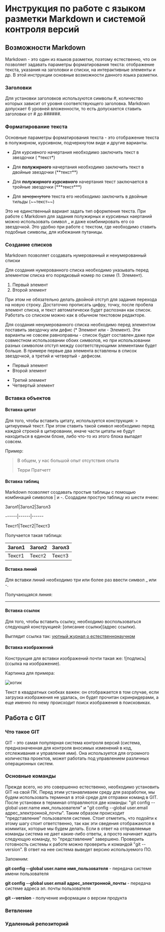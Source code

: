 # Инструкция по работе с языком разметки Markdown и системой контроля версий

## Возможности Markdown

Markdown  - это один из языков разметки, поэтому естественно, что он позволяет задавать параметры форматирования текста: отображение текста, указания на заголовки и списки, на интерактивные элементы и др. В этой инструкции основные возможности данного языка разметки.

### Заголовки

Для установки заголовков используются символы #, количество которых зависит от уровня соответствующего заголовка. Markdown допускает 6 уровней вложенности, то есть допускается ставить заголовки от # до ######.

### Форматирование текста

Основные параметры форматирования текста - это отображение текста в полужирном, курсивном, подчеркнутом виде и другие варианты.

* Для *курсивного* начертания необходимо заключить текст в звездочки ( \*текст\*)

* Для **полужирного** начертания необходимо заключить текст в двойные звездочки (\*\*текст\*\*)

* Для ***полужирного курсивного*** начертания текст заключается в тройные звездочки (\*\*\*текст\*\*\*)

* Для ~~зачеркнутого~~ текста его необходимо заключить в двойные тильды (\~\~текст\~\~)

Это не единственный вариант задать тип оформления текста. При работе с Markdown  для задания полужирных и курсивных наертаний можно использовать символ _ и даже комбинировать его со звездочкой. Это удобно при работе с текстом, где необходимо ставить подобные символы, для избежания путаницы.


### Создание списков

Markdown позволяет создавать нумерованный и ненумерованный списки

Для создания нумерованного списка необходимо указывать перед элементом списка его порядковый номер по схеме (1. Элемент). 

1. Первый элемент
2. Второй элемент

При этом не обязательно делать двойной отступ для задания перехода на новую строку. Достаточно прописать цифру, точку, после пробела элемент списка, и текст автоматически будет распознан как список. Работать со списком можно как в обычном текстовом редакторе.

Для создания ненумерованного списка необходимо перед элементом поставить звездочку или дефис (* Элемент или - Элемент). Эти варианты не совсем равноправны - список будет составлен даже при совместном использовании обоих символов, но при использовании разных символом отступ между соответствующими элементами будет больше. В примере первые два элемента вставлены в список звездочкой, а третий и четвертый - дефисом.

* Первый элемент
* Второй элемент
- Третий элемент
- Четвертый элемент

### Вставка объектов

 #### Вставка цитат

Для того, чтобы вставить цитату, используется конструкция: \> цитируемый текст. При этом ставить такой символ необходимо перед каждой строкой в цитировании, иначе части цитаты не будут находиться в едином блоке, либо что-то из этого блока выпадет совсем.

Пример: 
> В общем, у нас большой опыт отсутствия опыта
>
> Терри Пратчетт

#### Вставка таблиц

Markdown позволяет создавать простые таблицы с помощью комбинаций символов | и -. Создадим простую таблицу из шести ячеек:

Загол1|Загол2|Загол3

------|------|------

Текст1|Текст2|Текст3

Получается такая таблица:

Загол1|Загол2|Загол3
------|------|------
Текст1|Текст2|Текст3


#### Вставка линий

Для вставки линий необходимо три или более раз ввести символ _ или -.

Получающаяся линия:
___


#### Вставка ссылок

Для того, чтобы вставить ссылку, необходимо воспользоваться следующей конструкцией: [описание ссылки](адрес ссылки).

Выглядит ссылка так:
[уютный журнал о естественнонаучном](https://batrachospermum.ru)

#### Вставка изображений

Конструкция для вставки изображений почти такая же: ![подпись](ссылка на изображение).

Картинка для примера:

![котик](https://storage.theoryandpractice.ru/tnp/uploads/image_unit/000/156/586/image/base_87716f252d.jpg)

Текст в квадратных скобках важен: он отображается в том случае, если загрузка изображения не удалась, он будет прочитан скринридерами, а еще именно по нему происходит поиск изображения в поисковиках.




## Работа с GIT

### Что такое GIT

GIT - это самая популярная система контроля версий (система, предназначенная для контроля вносимых изменений в код, отслеживания и управления ими). Она используется для огромного количества проектов, может работать под управлением различных операционных систем. 

### Основные команды

Прежде всего, но это совершенно естественно, необходимо установить GIT на свой ПК. Перед этим устанавливаем среду для разработки, мы будем использовать терминал в этой среде для отправки команд в GIT. После установки в терминал отправляются две команды: "git config --global user.name имя_пользователя" и "git config --global user.email адрес_электронной_почты". Таким образом происходит "представление" пользователя системе. Стоит отметить, что подойти к этому шагу стоит ответственно, так как эти сведения отображаются в коммитах, которые мы будем делать. Если в ответ на отправляемые команды система не дает какие-либо ответы, а просто начинает ждать следующую команду, то "представление" завершено. Проверить готовность системы к работе можно проверить и командой "git --version". В ответ на нее система выведет версию используемого ПО.

Запомним:

**git config --global user.name имя_пользователя** - передача системе имени пользователя

**git config --global user.email адрес_электронной_почты** - передача системе адреса эл. почты пользователя

**git --version** - получение информации о версии продукта



### Ветвление

### Удаленный репозиторий